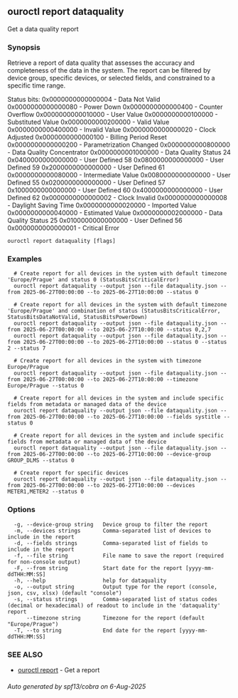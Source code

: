 ## ouroctl report dataquality

Get a data quality report

### Synopsis

Retrieve a report of data quality that assesses the accuracy and completeness of the data in the system.
The report can be filtered by device group, specific devices, or selected fields, and constrained to a specific time range.

Status bits:
0x0000000000000004 - Data Not Valid
0x0000000000000080 - Power Down
0x0000000000000400 - Counter Overflow
0x0000000000010000 - User Value
0x0000000000100000 - Substituted Value
0x0000000000200000 - Valid Value
0x0000000000400000 - Invalid Value
0x0000000000000020 - Clock Adjusted
0x0000000000000100 - Billing Period Reset
0x0000000000000200 - Parametrization Changed
0x0000000000800000 - Data Quality Concentrator
0x0000000001000000 - Data Quality Status 24
0x0400000000000000 - User Defined 58
0x0800000000000000 - User Defined 59
0x2000000000000000 - User Defined 61
0x0000000000080000 - Intermediate Value
0x0080000000000000 - User Defined 55
0x0200000000000000 - User Defined 57
0x1000000000000000 - User Defined 60
0x4000000000000000 - User Defined 62
0x0000000000000002 - Clock Invalid
0x0000000000000008 - Daylight Saving Time
0x0000000000020000 - Imported Value
0x0000000000040000 - Estimated Value
0x0000000002000000 - Data Quality Status 25
0x0100000000000000 - User Defined 56
0x0000000000000001 - Critical Error


```
ouroctl report dataquality [flags]
```

### Examples

```
  # Create report for all devices in the system with default timezone 'Europe/Prague' and status 0 (StatusBitsCriticalError)
  ouroctl report dataquality --output json --file dataquality.json --from 2025-06-27T00:00:00 --to 2025-06-27T10:00:00 --status 0

  # Create report for all devices in the system with default timezone 'Europe/Prague' and combination of status (StatusBitsCriticalError, StatusBitsDataNotValid, StatusBitsPowerDown)
  ouroctl report dataquality --output json --file dataquality.json --from 2025-06-27T00:00:00 --to 2025-06-27T10:00:00 --status 0,2,7
  ouroctl report dataquality --output json --file dataquality.json --from 2025-06-27T00:00:00 --to 2025-06-27T10:00:00 --status 0 --status 2 --status 7

  # Create report for all devices in the system with timezone Europe/Prague
  ouroctl report dataquality --output json --file dataquality.json --from 2025-06-27T00:00:00 --to 2025-06-27T10:00:00 --timezone Europe/Prague --status 0

  # Create report for all devices in the system and include specific fields from metadata or managed data of the device
  ouroctl report dataquality --output json --file dataquality.json --from 2025-06-27T00:00:00 --to 2025-06-27T10:00:00 --fields systitle --status 0

  # Create report for all devices in the system and include specific fields from metadata or managed data of the device
  ouroctl report dataquality --output json --file dataquality.json --from 2025-06-27T00:00:00 --to 2025-06-27T10:00:00 --device-group GROUP_DLMS --status 0

  # Create report for specific devices
  ouroctl report dataquality --output json --file dataquality.json --from 2025-06-27T00:00:00 --to 2025-06-27T10:00:00 --devices METER1,METER2 --status 0
```

### Options

```
  -g, --device-group string   Device group to filter the report
  -m, --devices strings       Comma-separated list of devices to include in the report
  -d, --fields strings        Comma-separated list of fields to include in the report
  -f, --file string           File name to save the report (required for non-console output)
  -F, --from string           Start date for the report [yyyy-mm-ddTHH:MM:SS]
  -h, --help                  help for dataquality
  -o, --output string         Output type for the report (console, json, csv, xlsx) (default "console")
  -s, --status strings        Comma-separated list of status codes (decimal or hexadecimal) of readout to include in the 'dataquality' report
      --timezone string       Timezone for the report (default "Europe/Prague")
  -T, --to string             End date for the report [yyyy-mm-ddTHH:MM:SS]
```

### SEE ALSO

* [ouroctl report](ouroctl_report.md)	 - Get a report

###### Auto generated by spf13/cobra on 6-Aug-2025
